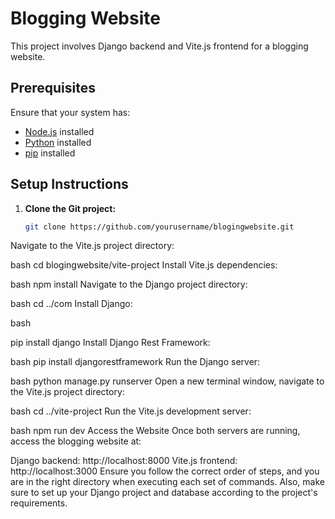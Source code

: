 # Blogging Website

This project involves Django backend and Vite.js frontend for a blogging website.

## Prerequisites

Ensure that your system has:

- [Node.js](https://nodejs.org/) installed
- [Python](https://www.python.org/) installed
- [pip](https://pip.pypa.io/) installed

## Setup Instructions

1. **Clone the Git project:**
   ```bash
   git clone https://github.com/yourusername/blogingwebsite.git
Navigate to the Vite.js project directory:

bash
cd blogingwebsite/vite-project
Install Vite.js dependencies:

bash
npm install
Navigate to the Django project directory:

bash
cd ../com
Install Django:

bash

pip install django
Install Django Rest Framework:

bash
pip install djangorestframework
Run the Django server:

bash
python manage.py runserver
Open a new terminal window, navigate to the Vite.js project directory:

bash
cd ../vite-project
Run the Vite.js development server:

bash
npm run dev
Access the Website
Once both servers are running, access the blogging website at:

Django backend: http://localhost:8000
Vite.js frontend: http://localhost:3000
Ensure you follow the correct order of steps, and you are in the right directory when executing each set of commands. Also, make sure to set up your Django project and database according to the project's requirements.
